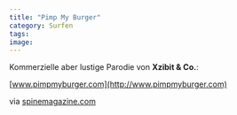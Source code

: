 ```yaml
---
title: "Pimp My Burger"
category: Surfen
tags: 
image: 
---
```


Kommerzielle aber lustige Parodie von **Xzibit & Co.**:

[www.pimpmyburger.com](http://www.pimpmyburger.com)

via [spinemagazine.com](http://www.spinemagazine.com)

